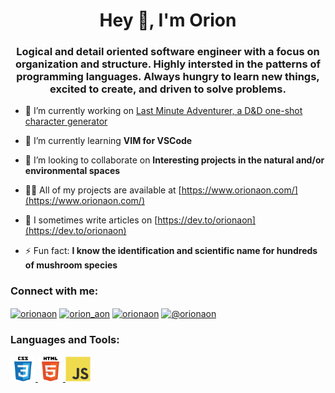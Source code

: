 <h1 align="center">Hey 👋, I'm Orion</h1>
<h3 align="center">Logical and detail oriented software engineer with a focus on organization and structure. Highly intersted in the patterns of programming languages. Always hungry to learn new things, excited to create, and driven to solve problems.</h3>

- 🔭 I’m currently working on [Last Minute Adventurer, a D&D one-shot character generator](https://lastminuteadventurer.netlify.app/)

- 🌱 I’m currently learning **VIM for VSCode**

- 👯 I’m looking to collaborate on **Interesting projects in the natural and/or environmental spaces**

- 👨‍💻 All of my projects are available at [https://www.orionaon.com/](https://www.orionaon.com/)

- 📝 I sometimes write articles on [https://dev.to/orionaon](https://dev.to/orionaon)

- ⚡ Fun fact: **I know the identification and scientific name for hundreds of mushroom species**

<h3 align="left">Connect with me:</h3>
<p align="left">
<a href="https://dev.to/orionaon" target="blank"><img align="center" src="https://raw.githubusercontent.com/rahuldkjain/github-profile-readme-generator/master/src/images/icons/Social/devto.svg" alt="orionaon" height="30" width="40" /></a>
<a href="https://twitter.com/orion_aon" target="blank"><img align="center" src="https://raw.githubusercontent.com/rahuldkjain/github-profile-readme-generator/master/src/images/icons/Social/twitter.svg" alt="orion_aon" height="30" width="40" /></a>
<a href="https://linkedin.com/in/orionaon" target="blank"><img align="center" src="https://raw.githubusercontent.com/rahuldkjain/github-profile-readme-generator/master/src/images/icons/Social/linked-in-alt.svg" alt="orionaon" height="30" width="40" /></a>
<a href="https://hashnode.com/@orionaon" target="blank"><img align="center" src="https://raw.githubusercontent.com/rahuldkjain/github-profile-readme-generator/master/src/images/icons/Social/hashnode.svg" alt="@orionaon" height="30" width="40" /></a>
</p>

<h3 align="left">Languages and Tools:</h3>
<p align="left"> <a href="https://www.w3schools.com/css/" target="_blank" rel="noreferrer"> <img src="https://raw.githubusercontent.com/devicons/devicon/master/icons/css3/css3-original-wordmark.svg" alt="css3" width="40" height="40"/> </a> <a href="https://www.w3.org/html/" target="_blank" rel="noreferrer"> <img src="https://raw.githubusercontent.com/devicons/devicon/master/icons/html5/html5-original-wordmark.svg" alt="html5" width="40" height="40"/> </a> <a href="https://developer.mozilla.org/en-US/docs/Web/JavaScript" target="_blank" rel="noreferrer"> <img src="https://raw.githubusercontent.com/devicons/devicon/master/icons/javascript/javascript-original.svg" alt="javascript" width="40" height="40"/> </a> </p>

